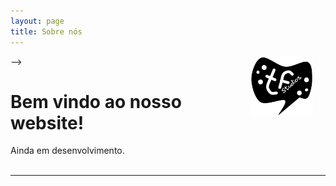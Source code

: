 ```yaml
---
layout: page
title: Sobre nós
---
```


-->
<span style="display:block;width:100px;height:100px;margin-right:20px;padding:0px;float:right">![Alt text](/assets/img/tefra-studios-logo.png)</span>
# Bem vindo ao nosso website!  
Ainda em desenvolvimento.  
<br>
<hr><br>
